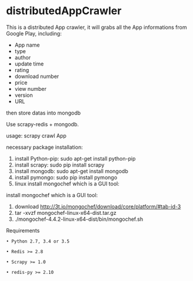 # distributedAppCrawler

This is a distributed App crawler, it will grabs all the App informations from Google Play, including: 
  
  * App name 
  * type 
  * author 
  * update time 
  * rating 
  * download number
  * price 
  * view number
  * version 
  * URL

then store datas into mongodb

Use scrapy-redis + mongodb.

usage: scrapy crawl App

necessary package installation:

1. install Python-pip: sudo apt-get install python-pip
2. install scrapy: sudo pip install scrapy
3. install mongodb: sudo apt-get install mongodb
4. install pymongo: sudo pip install pymongo
5. linux install mongochef which is a GUI tool:

install mongochef which is a GUI tool:

1. download http://3t.io/mongochef/download/core/platform/#tab-id-3
2. tar -xvzf mongochef-linux-x64-dist.tar.gz
3. ./mongochef-4.4.2-linux-x64-dist/bin/mongochef.sh

  Requirements

    • Python 2.7, 3.4 or 3.5

    • Redis >= 2.8

    • Scrapy >= 1.0
  
    • redis-py >= 2.10
